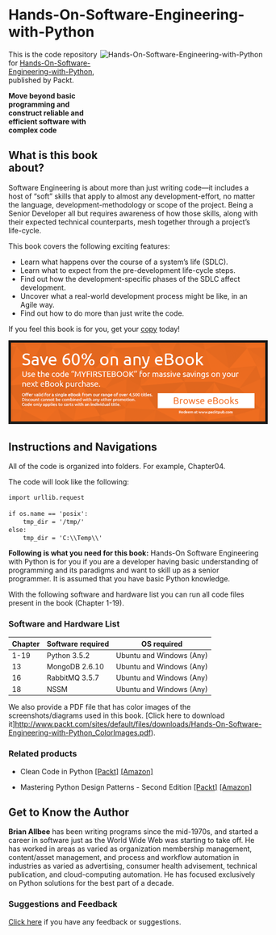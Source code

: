 # Hands-On-Software-Engineering-with-Python

<a href="https://www.packtpub.com/application-development/hands-software-engineering-python?utm_source=github&utm_medium=repository&utm_campaign=9781788622011"><img src="https://d1ldz4te4covpm.cloudfront.net/sites/default/files/imagecache/ppv4_main_book_cover/B09393_MockupCover_newco.png" alt="Hands-On-Software-Engineering-with-Python" height="256px" align="right"></a>

This is the code repository for [Hands-On-Software-Engineering-with-Python](https://www.packtpub.com/application-development/hands-software-engineering-python?utm_source=github&utm_medium=repository&utm_campaign=9781788622011), published by Packt.

**Move beyond basic programming and construct reliable and efficient software with complex code**

## What is this book about?
Software Engineering is about more than just writing code—it includes a host of “soft” skills that apply to almost any development-effort, no matter the language, development-methodology or scope of the project. Being a Senior Developer all but requires awareness of how those skills, along with their expected technical counterparts, mesh together through a project’s life-cycle.

This book covers the following exciting features:
* Learn what happens over the course of a system’s life (SDLC).
* Learn what to expect from the pre-development life-cycle steps.
* Find out how the development-specific phases of the SDLC affect development.
* Uncover what a real-world development process might be like, in an Agile way.
* Find out how to do more than just write the code.

If you feel this book is for you, get your [copy](https://www.amazon.com/dp/1788622014) today!

<a href="https://www.packtpub.com/?utm_source=github&utm_medium=banner&utm_campaign=GitHubBanner"><img src="https://raw.githubusercontent.com/PacktPublishing/GitHub/master/GitHub.png" 
alt="https://www.packtpub.com/" border="5" /></a>


## Instructions and Navigations
All of the code is organized into folders. For example, Chapter04.

The code will look like the following:
```
import urllib.request

if os.name == 'posix':
    tmp_dir = '/tmp/'
else:
    tmp_dir = 'C:\\Temp\\'
```

**Following is what you need for this book:**
Hands-On Software Engineering with Python is for you if you are a developer having basic understanding of programming and its paradigms and want to skill up as a senior programmer. It is assumed that you have basic Python knowledge.

With the following software and hardware list you can run all code files present in the book (Chapter 1-19).

### Software and Hardware List

| Chapter  | Software required                   | OS required              |
| -------- | ------------------------------------| -------------------------|
| 1-19     | Python 3.5.2                        | Ubuntu and Windows (Any) |
| 13       | MongoDB 2.6.10                      | Ubuntu and Windows (Any) |
| 16       | RabbitMQ 3.5.7                      | Ubuntu and Windows (Any) |
| 18       | NSSM                                | Ubuntu and Windows (Any) |



We also provide a PDF file that has color images of the screenshots/diagrams used in this book. [Click here to download it]http://www.packt.com/sites/default/files/downloads/Hands-On-Software-Engineering-with-Python_ColorImages.pdf).


### Related products <Other books you may enjoy>
* Clean Code in Python [[Packt]](https://www.packtpub.com/application-development/clean-code-python?utm_source=github&utm_medium=repository&utm_campaign=9781788835831) [[Amazon]](https://www.amazon.com/dp/1788835832)

* Mastering Python Design Patterns - Second Edition [[Packt]](https://www.packtpub.com/application-development/mastering-python-design-patterns-second-edition?utm_source=github&utm_medium=repository&utm_campaign=9781788837484) [[Amazon]](https://www.amazon.com/dp/1788837487)

## Get to Know the Author
**Brian Allbee**
has been writing programs since the mid-1970s, and started a career in software just as the World Wide Web was starting to take off. He has worked in areas as varied as organization membership management, content/asset management, and process and workflow automation in industries as varied as advertising, consumer health advisement, technical publication, and cloud-computing automation. He has focused exclusively on Python solutions for the best part of a decade.


### Suggestions and Feedback
[Click here](https://docs.google.com/forms/d/e/1FAIpQLSdy7dATC6QmEL81FIUuymZ0Wy9vH1jHkvpY57OiMeKGqib_Ow/viewform) if you have any feedback or suggestions.
